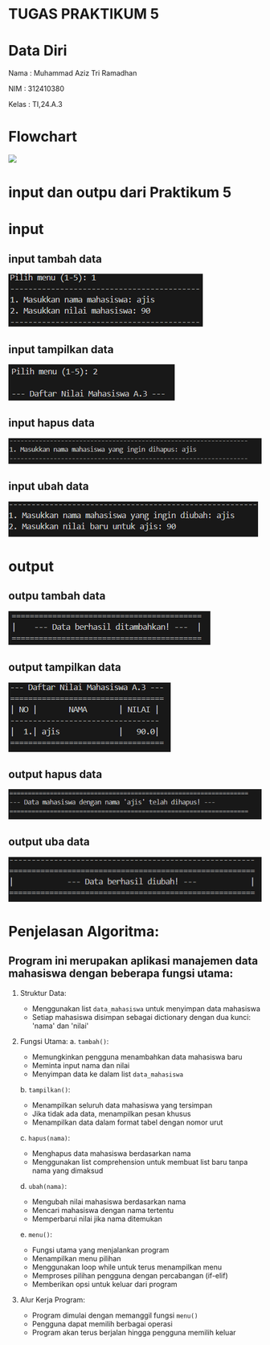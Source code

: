 # TUGAS PRAKTIKUM 5
# Data Diri

Nama : Muhammad Aziz Tri Ramadhan

NIM : 312410380

Kelas : TI,24.A.3

# Flowchart 

<img src="outputpraktikum5.png">

# input dan outpu dari Praktikum 5

# input 

## input tambah data 

<img src="input1.png">

## input tampilkan data

<img src="input2.png">

## input hapus data

<img src="input3.png">

## input ubah data

<img src="input4.png">


# output
 
## outpu tambah data 

<img src="output1.png">

## output tampilkan data 

<img src="output2.png">

## output hapus data

<img src="output3.png">

## output uba data

<img src="output4.png">


# Penjelasan Algoritma:

## Program ini merupakan aplikasi manajemen data mahasiswa dengan beberapa fungsi utama:

1. Struktur Data:
   - Menggunakan list `data_mahasiswa` untuk menyimpan data mahasiswa
   - Setiap mahasiswa disimpan sebagai dictionary dengan dua kunci: 'nama' dan 'nilai'

2. Fungsi Utama:
   a. `tambah()`:
      - Memungkinkan pengguna menambahkan data mahasiswa baru
      - Meminta input nama dan nilai
      - Menyimpan data ke dalam list `data_mahasiswa`

   b. `tampilkan()`:
      - Menampilkan seluruh data mahasiswa yang tersimpan
      - Jika tidak ada data, menampilkan pesan khusus
      - Menampilkan data dalam format tabel dengan nomor urut

   c. `hapus(nama)`:
      - Menghapus data mahasiswa berdasarkan nama
      - Menggunakan list comprehension untuk membuat list baru tanpa nama yang dimaksud

   d. `ubah(nama)`:
      - Mengubah nilai mahasiswa berdasarkan nama
      - Mencari mahasiswa dengan nama tertentu
      - Memperbarui nilai jika nama ditemukan

   e. `menu()`:
      - Fungsi utama yang menjalankan program
      - Menampilkan menu pilihan
      - Menggunakan loop while untuk terus menampilkan menu
      - Memproses pilihan pengguna dengan percabangan (if-elif)
      - Memberikan opsi untuk keluar dari program

3. Alur Kerja Program:
   - Program dimulai dengan memanggil fungsi `menu()`
   - Pengguna dapat memilih berbagai operasi
   - Program akan terus berjalan hingga pengguna memilih keluar



